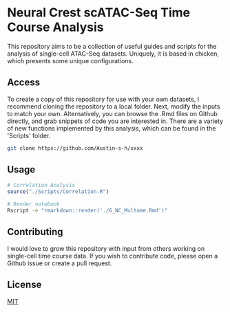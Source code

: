 # Neural Crest scATAC-Seq Time Course Analysis

This repository aims to be a collection of useful guides and scripts for the analysis of single-cell ATAC-Seq datasets. Uniquely, it is based in chicken, which presents some unique configurations.

## Access

To create a copy of this repository for use with your own datasets, I recommend cloning the repository to a local folder. Next, modify the inputs to match your own. Alternatively, you can browse the .Rmd files on Github directly, and grab snippets of code you are interested in. There are a variety of new functions implemented by this analysis, which can be found in the 'Scripts' folder.

```bash
git clone https://github.com/Austin-s-h/xxxx
```

## Usage

```R
# Correlation Analysis
source("./Scripts/Correlation.R")
```

```bash
# Render notebook
Rscript -e "rmarkdown::render('./6_NC_Multome.Rmd')"
```
## Contributing
I would love to grow this repository with input from others working on single-cell time course data. If you wish to contribute code, please open a Github issue or create a pull request.

## License
[MIT](https://choosealicense.com/licenses/mit/)
